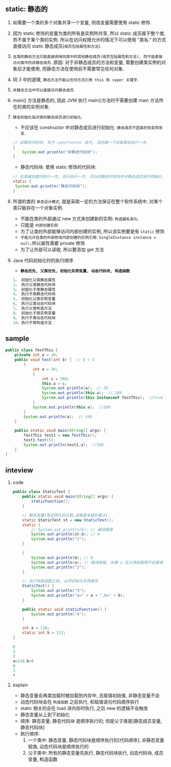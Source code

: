 ## static: 静态的

1. 如需要一个类的多个对象共享一个变量, 则改变量需要使用 static 修饰.
2. 因为 static 修饰的变量为类的所有是实例所共享, 所以 static 成员属于整个类, 而不属于某个类的实例. 所以在访问权限允许的情况下可以使用 "类名." 的方式直接访问 static 静态成员(`成员包括属性和方法`).
3. `在类的静态方法只能直接调用同类中的其他静态成员(成员包括属性和方法), 而不能直接访问类中的非静态成员`. 原因: 对于非静态成员的方法和变量, 需要创建类实例的对象后才能使用, 而静态方法在使用前不需要常见任何对象.
4. 同 3 中的道理, `静态方法不能以任何方式引用 this 和 super 关键字`.
5. `非静态方法中可以直接访问静态成员`.
6. main() 方法是静态的, 因此 JVM 执行 main()方法时不需要创建 main 方法所在的类的实例对象.
7. `静态初始化指对类的静态成员进行初始化`.

   - 不应该在 constructor 中对静态成员进行初始化: `静态成员不因类的改变而改变`.

   ```java
   // 非静态代码块: 先于 constructor 执行, 没创建一个对象都会执行一次.
   {
       System.out.println("非静态代码块");
   }
   ```

   - 静态代码块: 使用 static 修饰的代码块:

   ```java
   // 在类被加载时执行一次, 且只执行一次. 可以在静态代码块中对静态成员进行初始化.
   static {
    System.out.println("静态代码块");
   }
   ```

8. 所谓的类的 `单态设计模式`, 就是采取一定的方法保证在整个软件系统中, 对某个类只能存在一个对象实例.

   - 不能在类的外部通过 new 方式来创建新的实例: `构造器私有化`.
   - 只能是 `内部创建实例`
   - 为了让类的外部能够访问内部创建的实例, 所以该实例要是有 `static` 修饰
   - `不能允许在类的外部修改内部创建的实例引用`: `SingleInstance instance = null;`所以属性需要 private 修饰
   - 为了让外部可以读取, 所以要添加 get 方法

9. Java 代码初始化时的执行顺序

   - **`静态优先, 父类优先, 初始化实例变量, 动态代码块, 构造函数`**

   ```java
   1、 初始化父类静态属性
   2、 执行父类静态代码块
   3、 初始化子类静态属性
   4、 执行子类静态代码块
   5、 初始化父类实例变量
   6、 执行父类动态代码块
   7、 执行父类构造方法
   8、 初始化子类实例变量
   9、 执行子类动态代码块
   10、执行子类构造方法
   ```

## sample

```java
public class TestThis {
    private int a = 30;
    public void test(int b) {  // b = 5
        {
            int a = 26;
            {
                int c = 560;
                this.a = c;
                System.out.println(a);  // 26
                System.out.println(this.a);  // 560
                System.out.println(this instanceof TestThis);  //true
            }
            System.out.println(this.a);  //560
        }
        System.out.println(a);  // 560
    }

    public static void main(String[] args) {
        TestThis test1 = new TestThis();
        test1.test(5);
        System.out.println(test1.a);  //560
    }
}
```

## inteview

1. code

   ```java
   public class StaticTest {
       public static void main(String[] args) {
           staticFunction();
       }

       // 静态变量[有实例化的过程,这就是本题的重点]
       static StaticTest st = new StaticTest();
       static {
           // System.out.println(b); // 编译报错
           System.out.println(st.b); // 0
           System.out.println("1");
       }

       {
           System.out.println(b); // 0
           System.out.println(a); // 编译报错, 如果 a 定义再前面既不会报错
           System.out.println("2");
       }

       // 执行构造函数之前, 必须初始化实例属性
       StaticTest() {
           System.out.println("3");
           System.out.println("a=" + a + ",b=" + b);
       }

       public static void staticFunction() {
           System.out.println("4");
       }

       int a = 110;
       static int b = 112;
   }

   0
   2
   3
   a=110,b=0
   0
   1
   4
   ```

2. explain
   - 静态变量会再类加载时被加载到内存中, 且赋值初始值, 非静态变量不会
   - 动态代码块会在 `构造函数` 之前执行, 和赋值语句代码顺序执行
   - static 相关的会在 load 进内存时执行, 之后 new 的逻辑不会触发
   - 静态变量从上到下初始化
   - 顺序: 静态变量, 静态代码块 是顺序执行的; 但是父子类是[静态成员变量, 静态代码块]
   - 执行顺序:
     1. 一个类中: 静态变量, 静态代码块是顺序执行的[代码顺序]; 非静态变量赋值, 动态代码块是顺序执行的
     2. 父子类中: 所有的静态变量先执行, 静态代码块执行, 动态代码块, 成员变量, 构造函数
